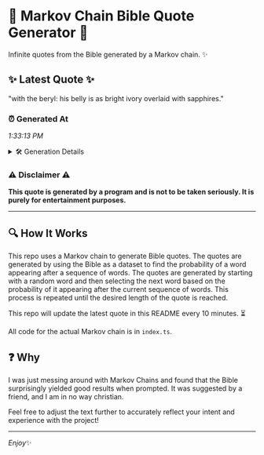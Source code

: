 # 📖 Markov Chain Bible Quote Generator 📖

Infinite quotes from the Bible generated by a Markov chain. ✨

## ✨ Latest Quote ✨
"with the beryl: his belly is as bright ivory overlaid with sapphires."

### ⏰ Generated At
*1:33:13 PM*

<details>
    <summary>🛠️ Generation Details</summary>
    <p>
        <strong>🌱 Seed:</strong> with<br>
        <strong>🔄 Iterations:</strong> 11<br>
        <strong>📜 Context History:</strong><br>[ with ]: the<br>[ with, the ]: beryl:<br>[ with, the, beryl: ]: his<br>[ with, the, beryl:, his ]: belly<br>[ with, the, beryl:, his, belly ]: is<br>[ with, the, beryl:, his, belly, is ]: as<br>[ the, beryl:, his, belly, is, as ]: bright<br>[ beryl:, his, belly, is, as, bright ]: ivory<br>[ his, belly, is, as, bright, ivory ]: overlaid<br>[ belly, is, as, bright, ivory, overlaid ]: with<br>[ is, as, bright, ivory, overlaid, with ]: sapphires.<br>
    </p>
</details>

### ⚠️ Disclaimer ⚠️
**This quote is generated by a program and is not to be taken seriously. It is purely for entertainment purposes.**

---

## 🔍 How It Works

This repo uses a Markov chain to generate Bible quotes. The quotes are generated by using the Bible as a dataset to find the probability of a word appearing after a sequence of words. The quotes are generated by starting with a random word and then selecting the next word based on the probability of it appearing after the current sequence of words. This process is repeated until the desired length of the quote is reached.

This repo will update the latest quote in this README every 10 minutes. ⏳

All code for the actual Markov chain is in `index.ts`.

## ❓ Why

I was just messing around with Markov Chains and found that the Bible surprisingly yielded good results when prompted. 
It was suggested by a friend, and I am in no way christian.

Feel free to adjust the text further to accurately reflect your intent and experience with the project!

---

*Enjoy*✨
